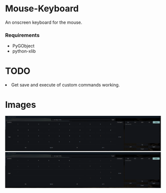 # Mouse-Keyboard
An onscreen keyboard for the mouse.

### Requirements
* PyGObject
* python-xlib

# TODO
<li>Get save and execute of custom commands working.</li>

# Images
![1 GUI of the alphabet. ](images/pic1.png)
![2 GUI of the symbols. ](images/pic2.png)
